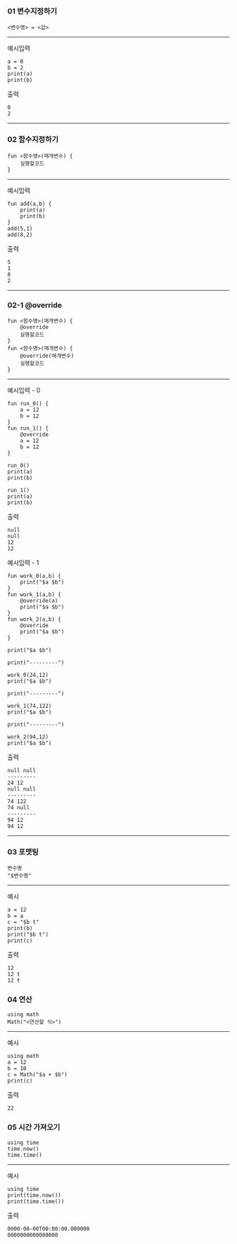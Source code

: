 ### 01 변수지정하기
```
<변수명> = <값>
```
---
예시입력
```
a = 0
b = 2
print(a)
print(b)
```
출력
```
0
2
```
---
### 02 함수지정하기
```
fun <함수명>(매개변수) {
    실행할코드
}
```
---
예시입력
```
fun add(a,b) {
    print(a)
    print(b)
}
add(5,1)
add(8,2)
```
출력
```
5
1
8
2
```
---
### 02-1 @override
```
fun <함수명>(매개변수) {
    @override
    실행할코드
}
fun <함수명>(매개변수) {
    @override(매개변수)
    실행할코드
}
```
---
예시입력 - 0
```
fun run_0() {
    a = 12
    b = 12
}
fun run_1() {
    @override
    a = 12
    b = 12
}

run_0()
print(a)
print(b)

run_1()
print(a)
print(b)
```
출력
```
null
null
12
12
```

예시입력 - 1
```
fun work_0(a,b) {
    print("$a $b")
}
fun work_1(a,b) {
    @override(a)
    print("$a $b")
}
fun work_2(a,b) {
    @override
    print("$a $b")
}

print("$a $b")

print("---------")

work_0(24,12)
print("$a $b")

print("---------")

work_1(74,122)
print("$a $b")

print("---------")

work_2(94,12)
print("$a $b")
```
출력
```
null null
---------
24 12
null null
---------
74 122
74 null
---------
94 12
94 12
```
---
### 03 포맷팅
```
변수명
"$변수명"
```
---
예시
```
a = 12
b = a
c = "$b t"
print(b)
print("$b t")
print(c)
```
출력
```
12
12 t
12 t
```
### 04 연산
```
using math
Math("<연산할 식>")
```
---
예시
```
using math
a = 12
b = 10
c = Math("$a + $b")
print(c)
```
출력
```
22
```
### 05 시간 가져오기
```
using time
time.now()
time.time()
```
---
예시
```
using time
print(time.now())
print(time.time())
```
출력
```
0000-00-00T00:00:00.000000
0000000000000000
```